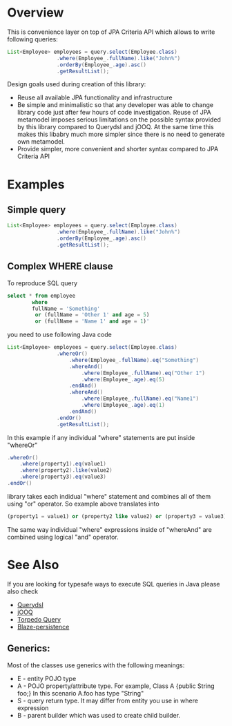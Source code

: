 # Overview
This is convenience layer on top of JPA Criteria API which allows to write following queries:
```java
List<Employee> employees = query.select(Employee.class)
				.where(Employee_.fullName).like("John%")
				.orderBy(Employee_.age).asc()				
				.getResultList();
```
Design goals used during creation of this library:
* Reuse all available JPA functionality and infrastructure
* Be simple and minimalistic so that any developer was able to change library code just after few hours of code investigation. Reuse of JPA metamodel imposes serious limitations on the possible syntax provided by this library compared to Querydsl and jOOQ. At the same time this makes this libabry much more simpler since there is no need to generate own metamodel.
* Provide simpler, more convenient and shorter syntax compared to JPA Criteria API 

# Examples
## Simple query
```java
List<Employee> employees = query.select(Employee.class)
				.where(Employee_.fullName).like("John%")
				.orderBy(Employee_.age).asc()				
				.getResultList();
```
## Complex WHERE clause
To reproduce SQL query
```sql
select * from employee 
        where 
        fullName = 'Something' 
		 or (fullName = 'Other 1' and age = 5)
		 or (fullName = 'Name 1' and age = 1)'
```
you need to use following Java code
```java
List<Employee> employees = query.select(Employee.class)
				.whereOr()
					.where(Employee_.fullName).eq("Something")
					.whereAnd()					
						.where(Employee_.fullName).eq("Other 1")
						.where(Employee_.age).eq(5)
					.endAnd()
					.whereAnd()
						.where(Employee_.fullName).eq("Name1")
						.where(Employee_.age).eq(1)
					.endAnd()
				.endOr()
				.getResultList();
```
In this example if any individual "where" statements are put inside "whereOr"
```java
.whereOr()
    .where(property1).eq(value1)
    .where(property2).like(value2)
    .where(property3).eq(value3)
.endOr()
```
library takes each indidual "where" statement and combines all of them using "or" operator. So example above translates into
```sql
(property1 = value1) or (property2 like value2) or (property3 = value3)
```
The same way individual "where" expressions inside of "whereAnd" are combined using logical "and" operator.

# See Also
If you are looking for typesafe ways to execute SQL queries in Java please also check
* [Querydsl](http://www.querydsl.com)
* [jOOQ](https://www.jooq.org/)
* [Torpedo Query](http://torpedoquery.org)
* [Blaze-persistence](https://github.com/Blazebit/blaze-persistence)

## Generics:
Most of the classes use generics with the following meanings:
* E - entity POJO type
* A - POJO property/attribute type. For example, Class A {public String foo;} In this scenario A.foo has type "String"
* S - query return type. It may differ from entity you use in where expression
* B - parent builder which was used to create child builder.

